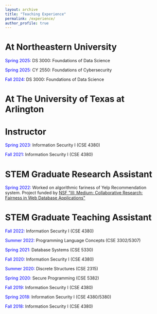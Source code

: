 ```yaml
---
layout: archive
title: "Teaching Experience"
permalink: /experience/
author_profile: true
---
```


<!-- {% include base_path %}

{% for post in site.teaching reversed %}
  {% include archive-single.html %}
{% endfor %} -->

At Northeastern University
====== 

<span style="color:blue">Spring 2025:</span> DS 3000: Foundations of Data Science

<span style="color:blue">Spring 2025:</span> CY 2550: Foundations of Cybersecurity

<span style="color:blue">Fall 2024:</span> DS 3000: Foundations of Data Science 



At The University of Texas at Arlington
====== 

Instructor
======

<span style="color:blue">Spring 2023:</span> Information Security I (CSE 4380)

<span style="color:blue">Fall 2021:</span> Information Security I (CSE 4380)

STEM Graduate Research Assistant
======

<span style="color:blue">Spring 2022:</span> Worked on algorithmic fariness of Yelp Recommendation system. Project funded by [NSF "III: Medium: Collaborative Research: Fairness in Web Database Applications"](https://www.nsf.gov/awardsearch/showAward?AWD_ID=2107290)


STEM Graduate Teaching Assistant
======

<span style="color:blue">Fall 2022:</span> Information Security I (CSE 4380)

<span style="color:blue">Summer 2022:</span> Programming Language Concepts (CSE 3302/5307)

<span style="color:blue">Spring 2021:</span> Database Systems (CSE 5330)

<span style="color:blue">Fall 2020:</span> Information Security I (CSE 4380)

<span style="color:blue">Summer 2020:</span> Discrete Structures (CSE 2315)

<span style="color:blue">Spring 2020:</span> Secure Programming (CSE 5382)

<span style="color:blue">Fall 2019:</span> Information Security I (CSE 4380)

<span style="color:blue">Spring 2018:</span> Information Security I (CSE 4380/5380)

<span style="color:blue">Fall 2018:</span> Information Security I (CSE 4380)